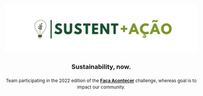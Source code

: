 <br>
<img src="../assets/org-header.png">

<h3 align="center">
  Sustainability, now.
</h3>
<p align="center">
<small>Team participating in the 2022 edition of the <a href="https://www.liderajovem.org/projetos/3/desafio-fa%EF%BF%BDa-acontecer.html"><strong>Faça Acontecer</strong></a> challenge, whereas goal is to impact our community.</small>
</p>
